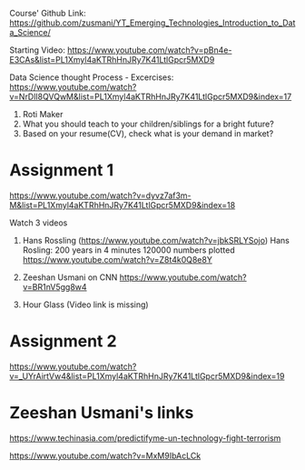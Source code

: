 
Course' Github Link:
https://github.com/zusmani/YT_Emerging_Technologies_Introduction_to_Data_Science/


Starting Video:
https://www.youtube.com/watch?v=pBn4e-E3CAs&list=PL1Xmyl4aKTRhHnJRy7K41LtlGpcr5MXD9


Data Science thought Process - Excercises:
https://www.youtube.com/watch?v=NrDlI8QVQwM&list=PL1Xmyl4aKTRhHnJRy7K41LtlGpcr5MXD9&index=17
1. Roti Maker
2. What you should teach to your children/siblings for a bright future?
3. Based on your resume(CV), check what is your demand in market?

# Assignment 1
https://www.youtube.com/watch?v=dyvz7af3m-M&list=PL1Xmyl4aKTRhHnJRy7K41LtlGpcr5MXD9&index=18

Watch 3 videos
1. Hans Rossling (https://www.youtube.com/watch?v=jbkSRLYSojo)
Hans Rosling: 200 years in 4 minutes
120000 numbers plotted
https://www.youtube.com/watch?v=Z8t4k0Q8e8Y

2. Zeeshan Usmani on CNN
https://www.youtube.com/watch?v=BR1nV5gg8w4

3. Hour Glass (Video link is missing)



# Assignment 2

https://www.youtube.com/watch?v=_UYrAirtVw4&list=PL1Xmyl4aKTRhHnJRy7K41LtlGpcr5MXD9&index=19




# Zeeshan Usmani's links
https://www.techinasia.com/predictifyme-un-technology-fight-terrorism

https://www.youtube.com/watch?v=MxM9IbAcLCk

